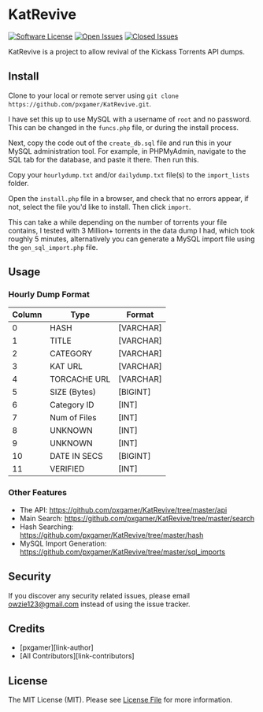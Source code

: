 # KatRevive

[![Software License][ico-license]](LICENSE.md)
[![Open Issues][ico-issues-open]][link-issues-open]
[![Closed Issues][ico-issues-closed]][link-issues-closed]

KatRevive is a project to allow revival of the Kickass Torrents API dumps.

## Install

Clone to your local or remote server using `git clone https://github.com/pxgamer/KatRevive.git`.  

I have set this up to use MySQL with a username of `root` and no password. This can be changed in the `funcs.php` file, or during the install process.   

Next, copy the code out of the `create_db.sql` file and run this in your MySQL administration tool. For example, in PHPMyAdmin, navigate to the SQL tab for the database, and paste it there. Then run this. 

Copy your `hourlydump.txt` and/or `dailydump.txt` file(s) to the `import_lists` folder.  

Open the `install.php` file in a browser, and check that no errors appear, if not, select the file you'd like to install. Then click `import`.  

This can take a while depending on the number of torrents your file contains, I tested with 3 Million+ torrents in the data dump I had, which took roughly 5 minutes, alternatively you can generate a MySQL import file using the `gen_sql_import.php` file.  

## Usage

### Hourly Dump Format

Column | Type           | Format
------ | -------------- | ---------
0      | HASH           | [VARCHAR]
1      | TITLE          | [VARCHAR]
2      | CATEGORY       | [VARCHAR]
3      | KAT URL        | [VARCHAR]
4      | TORCACHE URL   | [VARCHAR]
5      | SIZE (Bytes)   | [BIGINT]
6      | Category ID    | [INT]
7      | Num of Files   | [INT]
8      | UNKNOWN        | [INT]
9      | UNKNOWN        | [INT]
10     | DATE IN SECS   | [BIGINT]
11     | VERIFIED       | [INT]

### Other Features

- The API: https://github.com/pxgamer/KatRevive/tree/master/api  
- Main Search: https://github.com/pxgamer/KatRevive/tree/master/search  
- Hash Searching: https://github.com/pxgamer/KatRevive/tree/master/hash  
- MySQL Import Generation: https://github.com/pxgamer/KatRevive/tree/master/sql_imports

## Security

If you discover any security related issues, please email owzie123@gmail.com instead of using the issue tracker.

## Credits

- [pxgamer][link-author]
- [All Contributors][link-contributors]

## License

The MIT License (MIT). Please see [License File](LICENSE.md) for more information.

[ico-license]: https://img.shields.io/badge/license-MIT-brightgreen.svg?style=flat-square
[ico-issues-open]: https://img.shields.io/github/issues/pxgamer/KatRevive.svg?style=flat-square
[ico-issues-closed]: https://img.shields.io/github/issues-closed/pxgamer/KatRevive.svg?style=flat-square

[link-issues-open]: https://github.com/PXgamer/KatRevive/issues
[link-issues-closed]: https://github.com/PXgamer/KatRevive/issues?q=is%3Aissue+is%3Aclosed
